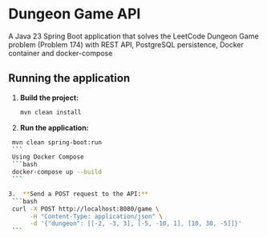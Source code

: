 # Dungeon Game API

A Java 23 Spring Boot application that solves the LeetCode Dungeon Game problem (Problem 174) with REST API, PostgreSQL persistence, Docker container and docker-compose

## Running the application

1.  **Build the project:**
    ```bash
    mvn clean install
    ```

2.  **Run the application:**
   ```bash
    mvn clean spring-boot:run
    ```
    Using Docker Compose
    ```bash
    docker-compose up --build
    ```

3.  **Send a POST request to the API:**
    ```bash
    curl -X POST http://localhost:8080/game \
         -H "Content-Type: application/json" \
         -d '{"dungeon": [[-2, -3, 3], [-5, -10, 1], [10, 30, -5]]}'
    ```
